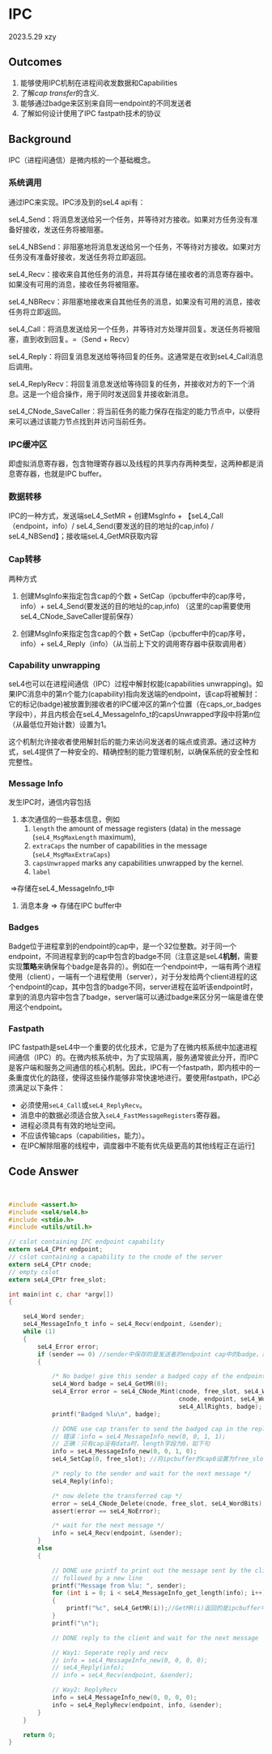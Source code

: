 # IPC

2023.5.29 xzy



## Outcomes

1. 能够使用IPC机制在进程间收发数据和Capabilities
2. 了解*cap transfer*的含义.
3. 能够通过badge来区别来自同一endpoint的不同发送者
4. 了解如何设计使用了IPC fastpath技术的协议



## Background

IPC（进程间通信）是微内核的一个基础概念。

### 系统调用

通过IPC来实现。IPC涉及到的seL4 api有：

seL4_Send：将消息发送给另一个任务，并等待对方接收。如果对方任务没有准备好接收，发送任务将被阻塞。

seL4_NBSend：非阻塞地将消息发送给另一个任务，不等待对方接收。如果对方任务没有准备好接收，发送任务将立即返回。

seL4_Recv：接收来自其他任务的消息，并将其存储在接收者的消息寄存器中。如果没有可用的消息，接收任务将被阻塞。

seL4_NBRecv：非阻塞地接收来自其他任务的消息，如果没有可用的消息，接收任务将立即返回。

seL4_Call：将消息发送给另一个任务，并等待对方处理并回复。发送任务将被阻塞，直到收到回复。=（Send + Recv）

seL4_Reply：将回复消息发送给等待回复的任务。这通常是在收到seL4_Call消息后调用。

seL4_ReplyRecv：将回复消息发送给等待回复的任务，并接收对方的下一个消息。这是一个组合操作，用于同时发送回复并接收新消息。

seL4_CNode_SaveCaller：将当前任务的能力保存在指定的能力节点中，以便将来可以通过该能力节点找到并访问当前任务。



### IPC缓冲区

即虚拟消息寄存器，包含物理寄存器以及线程的共享内存两种类型，这两种都是消息寄存器，也就是IPC buffer。

### 数据转移

IPC的一种方式，发送端seL4_SetMR + 创建MsgInfo + 【seL4_Call（endpoint，info）/ seL4_Send(要发送的目的地址的cap,info)  / seL4_NBSend】；接收端seL4_GetMR获取内容

### Cap转移

两种方式

1. 创建MsgInfo来指定包含cap的个数 + SetCap（ipcbuffer中的cap序号，info）+ seL4_Send(要发送的目的地址的cap,info) （这里的cap需要使用seL4_CNode_SaveCaller提前保存）

2. 创建MsgInfo来指定包含cap的个数 + SetCap（ipcbuffer中的cap序号，info）+ seL4_Reply（info）（从当前上下文的调用寄存器中获取调用者）

### Capability unwrapping

seL4也可以在进程间通信（IPC）过程中解封权能(capabilities unwrapping)。如果IPC消息中的第n个能力(capability)指向发送端的endpoint，该cap将被解封：它的标记(badge)被放置到接收者的IPC缓冲区的第n个位置（在caps_or_badges字段中），并且内核会在seL4_MessageInfo_t的capsUnwrapped字段中将第n位（从最低位开始计数）设置为1。

这个机制允许接收者使用解封后的能力来访问发送者的端点或资源。通过这种方式，seL4提供了一种安全的、精确控制的能力管理机制，以确保系统的安全性和完整性。

### Message Info

发生IPC时，通信内容包括

1. 本次通信的一些基本信息，例如
   1. `length` the amount of message registers (data) in the message (`seL4_MsgMaxLength` maximum),
   2. `extraCaps` the number of capabilities in the message (`seL4_MsgMaxExtraCaps`)
   3. `capsUnwrapped` marks any capabilities unwrapped by the kernel.
   4. `label`  

​         =>存储在seL4_MessageInfo_t中

1. 消息本身 => 存储在IPC buffer中

### Badges

Badge位于进程拿到的endpoint的cap中，是一个32位整数。对于同一个endpoint，不同进程拿到的cap中包含的badge不同（注意这是seL4**机制**，需要实现**策略**来确保每个badge是各异的）。例如在一个endpoint中，一端有两个进程使用（client），一端有一个进程使用（server），对于分发给两个client进程的这个endpoint的cap，其中包含的badge不同，server进程在监听该endpoint时，拿到的消息内容中包含了badge，server端可以通过badge来区分另一端是谁在使用这个endpoint。

### Fastpath

IPC fastpath是seL4中一个重要的优化技术，它是为了在微内核系统中加速进程间通信（IPC）的。在微内核系统中，为了实现隔离，服务通常彼此分开，而IPC是客户端和服务之间通信的核心机制。因此，IPC有一个fastpath，即内核中的一条重度优化的路径，使得这些操作能够非常快速地进行。要使用fastpath，IPC必须满足以下条件：

- 必须使用`seL4_Call`或`seL4_ReplyRecv`。
- 消息中的数据必须适合放入`seL4_FastMessageRegisters`寄存器。
- 进程必须具有有效的地址空间。
- 不应该传输caps（capabilities，能力）。
- 在IPC解除阻塞的线程中，调度器中不能有优先级更高的其他线程正在运行[1](https://docs.sel4.systems/Tutorials/ipc.html)

## Code Answer

```c


#include <assert.h>
#include <sel4/sel4.h>
#include <stdio.h>
#include <utils/util.h>

// cslot containing IPC endpoint capability
extern seL4_CPtr endpoint;
// cslot containing a capability to the cnode of the server
extern seL4_CPtr cnode;
// empty cslot
extern seL4_CPtr free_slot;

int main(int c, char *argv[])
{

    seL4_Word sender;
    seL4_MessageInfo_t info = seL4_Recv(endpoint, &sender);
    while (1)
    {
        seL4_Error error;
        if (sender == 0) //sender中保存的是发送者的endpoint cap中的badge，或者信号量对象的信号量字段
        {

            /* No badge! give this sender a badged copy of the endpoint */
            seL4_Word badge = seL4_GetMR(0);
            seL4_Error error = seL4_CNode_Mint(cnode, free_slot, seL4_WordBits,
                                               cnode, endpoint, seL4_WordBits,
                                               seL4_AllRights, badge);
            printf("Badged %lu\n", badge);

            // DONE use cap transfer to send the badged cap in the reply
            // 错误：info = seL4_MessageInfo_new(0, 0, 1, 1);
            // 正确：只有cap没有data时，length字段为0，如下句
            info = seL4_MessageInfo_new(0, 0, 1, 0);
            seL4_SetCap(0, free_slot); //将ipcbuffer的cap0设置为free_slot（CPTR）指向的Cap

            /* reply to the sender and wait for the next message */
            seL4_Reply(info);

            /* now delete the transferred cap */
            error = seL4_CNode_Delete(cnode, free_slot, seL4_WordBits);
            assert(error == seL4_NoError);

            /* wait for the next message */
            info = seL4_Recv(endpoint, &sender);
        }
        else
        {

            // DONE use printf to print out the message sent by the client
            // followed by a new line
            printf("Message from %lu: ", sender);
            for (int i = 0; i < seL4_MessageInfo_get_length(info); i++)
            {
                printf("%c", seL4_GetMR(i));//GetMR(i)返回的是ipcbuffer中的msg[i]，即发送者发送的消息
            }
            printf("\n");

            // DONE reply to the client and wait for the next message

            // Way1: Seperate reply and recv
            // info = seL4_MessageInfo_new(0, 0, 0, 0);
            // seL4_Reply(info);
            // info = seL4_Recv(endpoint, &sender);

            // Way2: ReplyRecv
            info = seL4_MessageInfo_new(0, 0, 0, 0);
            info = seL4_ReplyRecv(endpoint, info, &sender);
        }
    }

    return 0;
}
```

